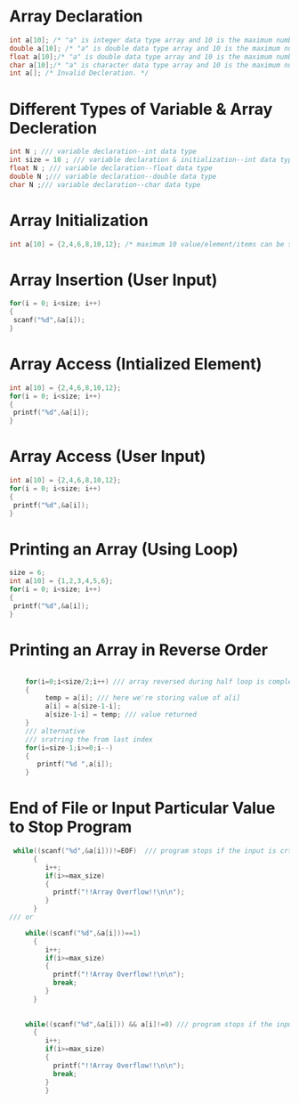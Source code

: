 # Array Declaration

```c
int a[10]; /* "a" is integer data type array and 10 is the maximum number of value/element/items can be stored in "a" array. */
double a[10]; /* "a" is double data type array and 10 is the maximum number that can be stored in "a" array. */
float a[10];/* "a" is double data type array and 10 is the maximum number that can be stored in "a" array. */
char a[10];/* "a" is character data type array and 10 is the maximum number of characters can be stored in "a" array. */
int a[]; /* Invalid Decleration. */
```
# Different Types of Variable & Array Decleration 
```c
int N ; /// variable declaration--int data type
int size = 10 ; /// variable declaration & initialization--int data type
float N ; /// variable declaration--float data type
double N ;/// variable declaration--double data type
char N ;/// variable declaration--char data type
```
# Array Initialization

```c
int a[10] = {2,4,6,8,10,12}; /* maximum 10 value/element/items can be stored in the array. 6 elements are currently stored in "a" array so size of the array is 6*/ 
```
# Array Insertion (User Input) 
```c
for(i = 0; i<size; i++) 
{
 scanf("%d",&a[i]); 
}
```
# Array Access (Intialized Element) 
```c
int a[10] = {2,4,6,8,10,12};
for(i = 0; i<size; i++) 
{
 printf("%d",&a[i]); 
}
```
# Array Access (User Input) 
```c
int a[10] = {2,4,6,8,10,12};
for(i = 0; i<size; i++) 
{
 printf("%d",&a[i]); 
}
```
# Printing an Array (Using Loop) 
```c
size = 6;
int a[10] = {1,2,3,4,5,6};
for(i = 0; i<size; i++) 
{
 printf("%d",&a[i]); 
}
```
# Printing an Array in Reverse Order
```c

    for(i=0;i<size/2;i++) /// array reversed during half loop is complete
    {
         temp = a[i]; /// here we're storing value of a[i]
         a[i] = a[size-1-i]; 
         a[size-1-i] = temp; /// value returned
    }
    /// alternative 
    /// sratring the from last index
    for(i=size-1;i>=0;i--)
    {
       printf("%d ",a[i]);
    }
```  
# End of File or Input Particular Value to Stop Program
```c
 while((scanf("%d",&a[i]))!=EOF)  /// program stops if the input is crtl Z(numeric -1) 
      {
         i++;
         if(i>=max_size)
         {
           printf("!!Array Overflow!!\n\n");
         }
      }
/// or

    while((scanf("%d",&a[i]))==1)
      {
         i++;
         if(i>=max_size)
         {
           printf("!!Array Overflow!!\n\n");
           break;
         }
      }
      
   
    while((scanf("%d",&a[i])) && a[i]!=0) /// program stops if the input is 0(zero)
      {
         i++;
         if(i>=max_size)
         {
           printf("!!Array Overflow!!\n\n");
           break;
         }
         }
```   
